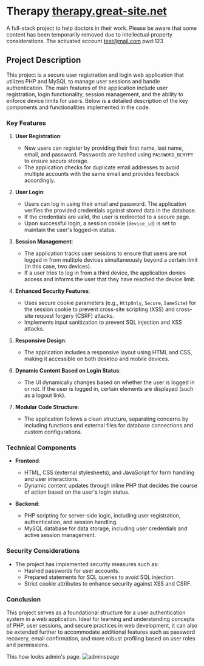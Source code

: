 # Therapy [therapy.great-site.net](https://therapy.great-site.net/)
A full-stack project to help doctors in their work. Please be aware that some content has been temporarily removed due to intellectual property considerations.
The activated account 
test@mail.com pwd:123

## Project Description

This project is a secure user registration and login web application that utilizes PHP and MySQL to manage user sessions and handle authentication. The main features of the application include user registration, login functionality, session management, and the ability to enforce device limits for users. Below is a detailed description of the key components and functionalities implemented in the code.

### Key Features

1. **User Registration**:
   - New users can register by providing their first name, last name, email, and password. Passwords are hashed using `PASSWORD_BCRYPT` to ensure secure storage.
   - The application checks for duplicate email addresses to avoid multiple accounts with the same email and provides feedback accordingly.

2. **User Login**:
   - Users can log in using their email and password. The application verifies the provided credentials against stored data in the database.
   - If the credentials are valid, the user is redirected to a secure page.
   - Upon successful login, a session cookie (`device_id`) is set to maintain the user's logged-in status.

3. **Session Management**:
   - The application tracks user sessions to ensure that users are not logged in from multiple devices simultaneously beyond a certain limit (in this case, two devices).
   - If a user tries to log in from a third device, the application denies access and informs the user that they have reached the device limit.

4. **Enhanced Security Features**:
   - Uses secure cookie parameters (e.g., `HttpOnly`, `Secure`, `SameSite`) for the session cookie to prevent cross-site scripting (XSS) and cross-site request forgery (CSRF) attacks.
   - Implements input sanitization to prevent SQL injection and XSS attacks.

5. **Responsive Design**:
   - The application includes a responsive layout using HTML and CSS, making it accessible on both desktop and mobile devices.

6. **Dynamic Content Based on Login Status**:
   - The UI dynamically changes based on whether the user is logged in or not. If the user is logged in, certain elements are displayed (such as a logout link).

7. **Modular Code Structure**:
   - The application follows a clean structure, separating concerns by including functions and external files for database connections and custom configurations.

### Technical Components

- **Frontend**:
  - HTML, CSS (external stylesheets), and JavaScript for form handling and user interactions.
  - Dynamic content updates through inline PHP that decides the course of action based on the user's login status.

- **Backend**:
  - PHP scripting for server-side logic, including user registration, authentication, and session handling.
  - MySQL database for data storage, including user credentials and active session management.

### Security Considerations

- The project has implemented security measures such as:
  - Hashed passwords for user accounts.
  - Prepared statements for SQL queries to avoid SQL injection.
  - Strict cookie attributes to enhance security against XSS and CSRF.
### Conclusion

This project serves as a foundational structure for a user authentication system in a web application. Ideal for learning and understanding concepts of PHP, user sessions, and secure practices in web development, it can also be extended further to accommodate additional features such as password recovery, email confirmation, and more robust profiling based on user roles and permissions.

This how looks admin's page.
![adminspage](https://github.com/user-attachments/assets/7679e327-69f5-4919-b622-ac2d55bdeb77)

